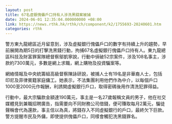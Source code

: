 ```yaml
---
layout: post
title: 67名虛銀傀儡戶口持有人涉洗黑錢案被捕
date: 2024-06-01 12:35:04.000000000 +08:00
link: https://news.rthk.hk/rthk/ch/component/k2/1755693-20240601.htm
categories: rthk
---
```


警方東九龍總區近月留意到，涉及虛擬銀行傀儡戶口的數字有持續上升的趨勢，早前展開為期5日的打擊洗黑錢行動，拘捕67名虛擬銀行傀儡戶口持有人。東九龍總區科技及財富罪案隊總督察鄔凱寧說，行動中偵破52宗案件，涉及108名事主，涉款約7300萬元，多數是網上求職，網上購物及投資騙案等。

網絡情報及中央統籌組高級督察陳詠研說，被捕人士有19名是非華裔人士，包括印尼及菲律賓籍家庭傭工。她表示，不法集團利用他們作為中介，以每個戶口1000至2000元作報酬，利誘開虛擬銀行戶口，取得密碼後用作清洗犯罪得益。

行動中，最大宗騙款金額達190萬元，事主是一名27歲報稱文員的男子，他在社交媒體見到兼職招聘廣告，指需要向不同財務公司借錢，便可賺取每月2萬元，騙徒聲稱會代為還款，事主信以為真，將錢存入不同虛擬銀行的戶口，最終欠下巨款。警方提醒市民及外傭，即使提供傀儡戶口，同樣會觸犯洗黑錢罪名。
